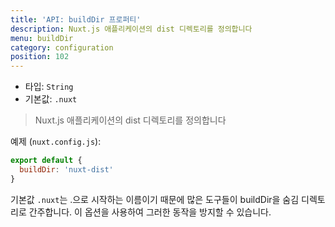 ```yaml
---
title: 'API: buildDir 프로퍼티'
description: Nuxt.js 애플리케이션의 dist 디렉토리를 정의합니다
menu: buildDir
category: configuration
position: 102
---
```


- 타입: `String`
- 기본값: `.nuxt`

> Nuxt.js 애플리케이션의 dist 디렉토리를 정의합니다

예제 (`nuxt.config.js`):

```js
export default {
  buildDir: 'nuxt-dist'
}
```

기본값 `.nuxt`는 .으로 시작하는 이름이기 때문에 많은 도구들이 buildDir을 숨김 디렉토리로 간주합니다. 이 옵션을 사용하여 그러한 동작을 방지할 수 있습니다.
